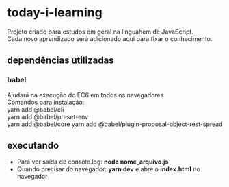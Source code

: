 # today-i-learning
Projeto criado para estudos em geral na linguahem de JavaScript.  
Cada novo aprendizado será adicionado aqui para fixar o conhecimento.  

## dependências utilizadas
### babel
Ajudará na execução do EC6 em todos os navegadores  
Comandos para instalação:  
yarn add @babel/cli  
yarn add @babel/preset-env  
yarn add @babel/core
yarn add @babel/plugin-proposal-object-rest-spread

## executando
- Para ver saída de console.log: **node nome_arquivo.js**  
- Quando precisar do navegador: **yarn dev** e abre o **index.html** no navegador  
